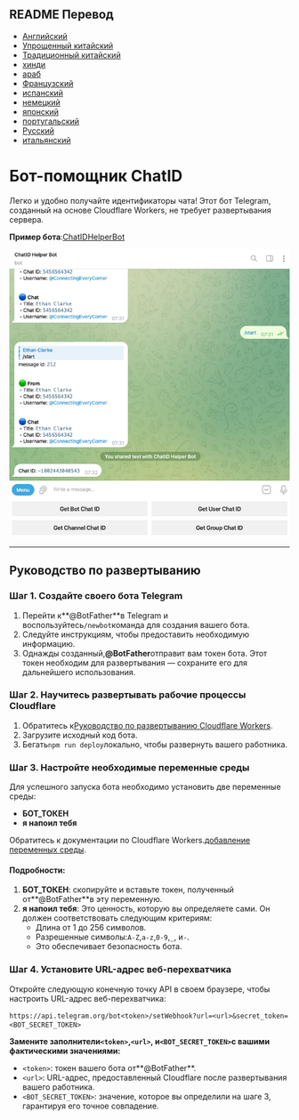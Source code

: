## README Перевод

-   [Английский](README.md)
-   [Упрощенный китайский](README.zh-CN.md)
-   [Традиционный китайский](README.zh-TW.md)
-   [хинди](README.hi.md)
-   [араб](README.ar.md)
-   [Французский](README.fr.md)
-   [испанский](README.es.md)
-   [немецкий](README.de.md)
-   [японский](README.ja.md)
-   [португальский](README.pt.md)
-   [Русский](README.ru.md)
-   [итальянский](README.it.md)

# Бот-помощник ChatID

Легко и удобно получайте идентификаторы чата! Этот бот Telegram, созданный на основе Cloudflare Workers, не требует развертывания сервера.

**Пример бота**:[ChatIDHelperBot](https://t.me/ChatIDHelperBot)

![screenshot](https://raw.githubusercontent.com/CECEthanClarke/get-chatid-bot-cf-worker/refs/heads/main/other/screenshot.jpg)

* * *

## Руководство по развертыванию

### Шаг 1. Создайте своего бота Telegram

1.  Перейти к**@BotFather**в Telegram и воспользуйтесь`/newbot`команда для создания вашего бота.
2.  Следуйте инструкциям, чтобы предоставить необходимую информацию.
3.  Однажды созданный,**@BotFather**отправит вам токен бота. Этот токен необходим для развертывания — сохраните его для дальнейшего использования.

### Шаг 2. Научитесь развертывать рабочие процессы Cloudflare

1.  Обратитесь к[Руководство по развертыванию Cloudflare Workers](https://developers.cloudflare.com/workers/get-started/guide/).
2.  Загрузите исходный код бота.
3.  Бегать`npm run deploy`локально, чтобы развернуть вашего работника.

### Шаг 3. Настройте необходимые переменные среды

Для успешного запуска бота необходимо установить две переменные среды:

-   **БОТ\_ТОКЕН**
-   **я напоил тебя**

Обратитесь к документации по Cloudflare Workers.[добавление переменных среды](https://developers.cloudflare.com/workers/configuration/environment-variables/#add-environment-variables-via-the-dashboard).

#### Подробности:

1.  **БОТ\_ТОКЕН**: скопируйте и вставьте токен, полученный от**@BotFather**в эту переменную.
2.  **я напоил тебя**: Это ценность, которую вы определяете сами. Он должен соответствовать следующим критериям:
    -   Длина от 1 до 256 символов.
    -   Разрешенные символы:`A-Z`,`a-z`,`0-9`,`_`, и`-`.
    -   Это обеспечивает безопасность бота.

### Шаг 4. Установите URL-адрес веб-перехватчика

Откройте следующую конечную точку API в своем браузере, чтобы настроить URL-адрес веб-перехватчика:

    https://api.telegram.org/bot<token>/setWebhook?url=<url>&secret_token=<BOT_SECRET_TOKEN>

**Замените заполнители`<token>`,`<url>`, и`<BOT_SECRET_TOKEN>`с вашими фактическими значениями:**

-   `<token>`: токен вашего бота от**@BotFather**.
-   `<url>`: URL-адрес, предоставленный Cloudflare после развертывания вашего работника.
-   `<BOT_SECRET_TOKEN>`: значение, которое вы определили на шаге 3, гарантируя его точное совпадение.
